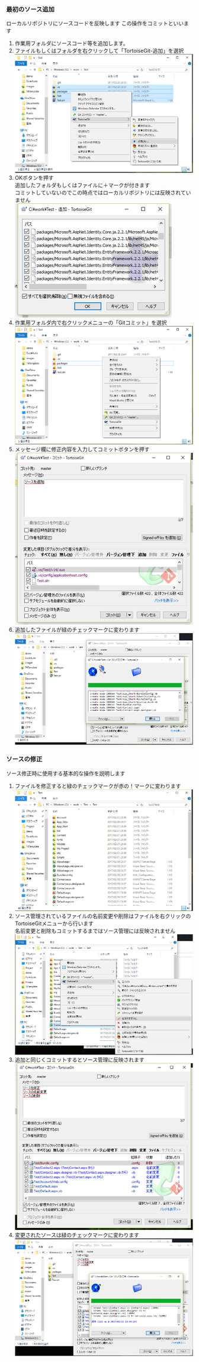 ### 最初のソース追加

ローカルリポジトリにソースコードを反映します
この操作をコミットといいます

1. 作業用フォルダにソースコード等を追加します。
2. ファイルもしくはフォルダを右クリックして「TortoiseGit-追加」を選択  
![add1](./images/add1.png)  
3. OKボタンを押す  
追加したフォルダもしくはファイルに＋マークが付きます  
コミットしていないのでこの時点ではローカルリポジトリには反映されていません  
![add2](./images/add2.png)  
4. 作業用フォルダ内で右クリックメニューの「Gitコミット」を選択
![commit1](./images/commit1.png)  
5. メッセージ欄に修正内容を入力してコミットボタンを押す  
![commit2](./images/commit2.png)  
6. 追加したファイルが緑のチェックマークに変わります  
![commit3](./images/commit3.png)  

### ソースの修正

ソース修正時に使用する基本的な操作を説明します

1. ファイルを修正すると緑のチェックマークが赤の！マークに変わります  
![modify1](./images/modify1.png)  
2. ソース管理されているファイルの名前変更や削除はファイルを右クリックのTortoiseGitメニューから行います  
名前変更と削除もコミットするまではソース管理には反映されません
![modify2](./images/modify2.png) 
3. 追加と同じくコミットするとソース管理に反映されます
![modify3](./images/modify3.png) 
4. 変更されたソースは緑のチェックマークに変わります
![modify4](./images/modify4.png) 
